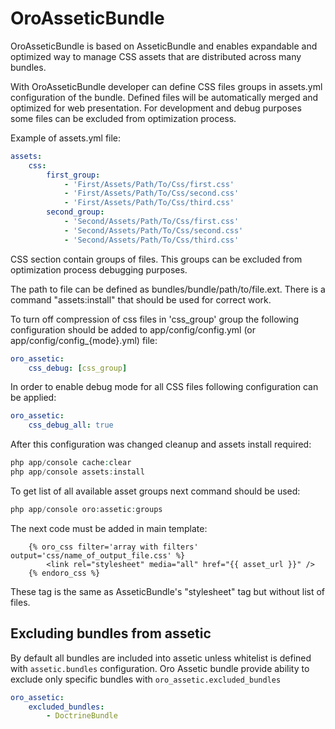 OroAsseticBundle
================

OroAsseticBundle is based on AsseticBundle and enables expandable and optimized way to manage CSS assets that are
distributed across many bundles.

With OroAsseticBundle developer can define CSS files groups in assets.yml configuration of the bundle. Defined files
will be automatically merged and optimized for web presentation. For development and debug purposes some files can
be excluded from optimization process.

Example of assets.yml file:
```yaml
assets:
    css:
        first_group:
            - 'First/Assets/Path/To/Css/first.css'
            - 'First/Assets/Path/To/Css/second.css'
            - 'First/Assets/Path/To/Css/third.css'
        second_group:
            - 'Second/Assets/Path/To/Css/first.css'
            - 'Second/Assets/Path/To/Css/second.css'
            - 'Second/Assets/Path/To/Css/third.css'
```

CSS section contain groups of files. This groups can be excluded from optimization process debugging purposes.

The path to file can be defined as bundles/bundle/path/to/file.ext. There is a command "assets:install" that should be
used for correct work.

To turn off compression of css files in 'css_group' group the following configuration should be added
to app/config/config.yml (or app/config/config_{mode}.yml) file:

```yaml
oro_assetic:
    css_debug: [css_group]
```

In order to enable debug mode for all CSS files following configuration can be applied:

```yaml
oro_assetic:
    css_debug_all: true
```

After this configuration was changed cleanup and assets install required:

```php
php app/console cache:clear
php app/console assets:install
```

To get list of all available asset groups next command should be used:

```php
php app/console oro:assetic:groups
```

The next code must be added in main template:

```
    {% oro_css filter='array with filters' output='css/name_of_output_file.css' %}
        <link rel="stylesheet" media="all" href="{{ asset_url }}" />
    {% endoro_css %}
```
These tag is the same as AsseticBundle's "stylesheet" tag but without list of files.

## Excluding bundles from assetic
By default all bundles are included into assetic unless whitelist is defined with `assetic.bundles` configuration.
Oro Assetic bundle provide ability to exclude only specific bundles with `oro_assetic.excluded_bundles`

```yaml
oro_assetic:
    excluded_bundles:
        - DoctrineBundle
```
